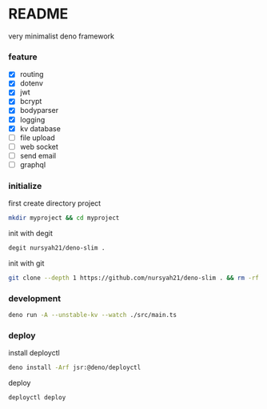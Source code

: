 # README

very minimalist deno framework

### feature

- [x] routing
- [x] dotenv
- [x] jwt
- [x] bcrypt
- [x] bodyparser
- [x] logging
- [x] kv database
- [ ] file upload
- [ ] web socket
- [ ] send email
- [ ] graphql

### initialize

first create directory project
```bash
mkdir myproject && cd myproject
```

init with degit
```bash
degit nursyah21/deno-slim .
```

init with git
```bash
git clone --depth 1 https://github.com/nursyah21/deno-slim . && rm -rf .git
```

### development
```bash
deno run -A --unstable-kv --watch ./src/main.ts
```

### deploy
install deployctl

```bash
deno install -Arf jsr:@deno/deployctl
```

deploy
```bash
deployctl deploy
```
